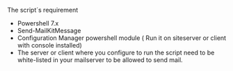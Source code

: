 The script´s requirement
- Powershell 7.x
- Send-MailKitMessage
- Configuration Manager powershell module ( Run it on siteserver or client with console installed)
- The server or client where you configure to run the script need to be white-listed in your mailserver to be allowed to send mail.

